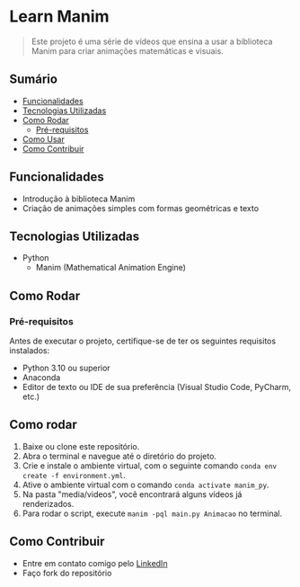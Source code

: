 #  Learn Manim

> Este projeto é uma série de vídeos que ensina a usar a biblioteca Manim para criar animações matemáticas e visuais.


## Sumário

- [Funcionalidades](#funcionalidades)
- [Tecnologias Utilizadas](#tecnologias-utilizadas)
- [Como Rodar](#como-rodar)
  - [Pré-requisitos](#pré-requisitos)
- [Como Usar](#como-usar)
- [Como Contribuir](#como-contribuir)


## Funcionalidades

- Introdução à biblioteca Manim
- Criação de animações simples com formas geométricas e texto

## Tecnologias Utilizadas

- Python
    - Manim (Mathematical Animation Engine)

## Como Rodar
### Pré-requisitos

Antes de executar o projeto, certifique-se de ter os seguintes requisitos instalados:
- Python 3.10 ou superior
- Anaconda
- Editor de texto ou IDE de sua preferência (Visual Studio Code, PyCharm, etc.)

## Como rodar

1. Baixe ou clone este repositório.
2. Abra o terminal e navegue até o diretório do projeto.
3. Crie e instale o ambiente virtual, com o seguinte comando `conda env create -f environment.yml`.
4. Ative o ambiente virtual com o comando `conda activate manim_py`.
5. Na pasta "media/videos", você encontrará alguns vídeos já renderizados.
6. Para rodar o script, execute `manim -pql main.py Animacao` no terminal.

## Como Contribuir

- Entre em contato comigo pelo [LinkedIn](https://www.linkedin.com/in/matheus-rodrigues-mrj/)
- Faço fork do repositório